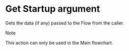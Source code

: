 # Get Startup argument

Gets the data (if any) passed to the Flow from the caller.

>[!NOTE]
> This action can only be used in the Main flowchart.


<br/>

<!--![img](https://profitbasedocs.blob.core.windows.net/flowimages/builtInFlow.png)-->

<br/>
